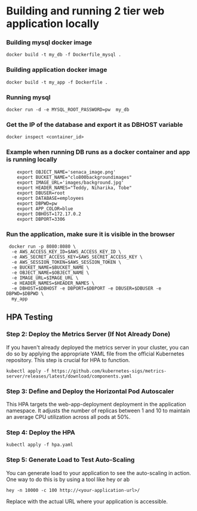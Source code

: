 # Building and running 2 tier web application locally

### Building mysql docker image

`docker build -t my_db -f Dockerfile_mysql . `

### Building application docker image

`docker build -t my_app -f Dockerfile . `

### Running mysql

`docker run -d -e MYSQL_ROOT_PASSWORD=pw  my_db`

### Get the IP of the database and export it as DBHOST variable

`docker inspect <container_id>`

### Example when running DB runs as a docker container and app is running locally

```
    export OBJECT_NAME='senaca_image.png'
    export BUCKET_NAME="clo800backgroundimages"
    export IMAGE_URL='images/background.jpg'
    export HEADER_NAMES="Teddy, Niharika, Tobe"
    export DBUSER=root
    export DATABASE=employees
    export DBPWD=pw
    export APP_COLOR=blue
    export DBHOST=172.17.0.2
    export DBPORT=3306
```

### Run the application, make sure it is visible in the browser

```
 docker run -p 8080:8080 \
  -e AWS_ACCESS_KEY_ID=$AWS_ACCESS_KEY_ID \
  -e AWS_SECRET_ACCESS_KEY=$AWS_SECRET_ACCESS_KEY \
  -e AWS_SESSION_TOKEN=$AWS_SESSION_TOKEN \
  -e BUCKET_NAME=$BUCKET_NAME \
  -e OBJECT_NAME=$OBJECT_NAME \
  -e IMAGE_URL=$IMAGE_URL \
  -e HEADER_NAMES=$HEADER_NAMES \
  -e DBHOST=$DBHOST -e DBPORT=$DBPORT -e DBUSER=$DBUSER -e DBPWD=$DBPWD \
  my_app
```

## HPA Testing

### Step 2: Deploy the Metrics Server (If Not Already Done)

If you haven't already deployed the metrics server in your cluster, you can do so by applying the appropriate YAML file from the official Kubernetes repository. This step is crucial for HPA to function.

```shell
kubectl apply -f https://github.com/kubernetes-sigs/metrics-server/releases/latest/download/components.yaml
```

### Step 3: Define and Deploy the Horizontal Pod Autoscaler

This HPA targets the web-app-deployment deployment in the application namespace. It adjusts the number of replicas between 1 and 10 to maintain an average CPU utilization across all pods at 50%.

### Step 4: Deploy the HPA

```shell
kubectl apply -f hpa.yaml
```

### Step 5: Generate Load to Test Auto-Scaling

You can generate load to your application to see the auto-scaling in action. One way to do this is by using a tool like hey or ab

```shell
hey -n 10000 -c 100 http://<your-application-url>/
```

Replace <your-application-url> with the actual URL where your application is accessible.
